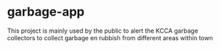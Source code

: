 # garbage-app
This project is mainly used by the public to alert the KCCA garbage collectors to collect garbage en rubbish from different areas within town
